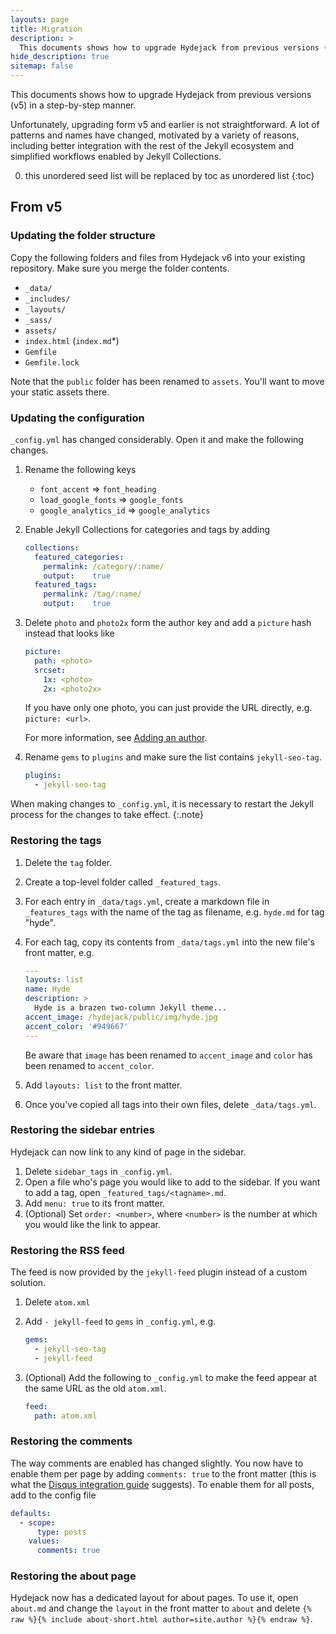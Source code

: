 ```yaml
---
layouts: page
title: Migration
description: >
  This documents shows how to upgrade Hydejack from previous versions (v5) in a step-by-step manner.
hide_description: true
sitemap: false
---
```


This documents shows how to upgrade Hydejack from previous versions (v5) in a step-by-step manner.

Unfortunately, upgrading form v5 and earlier is not straightforward. A lot of patterns and names have changed, motivated by a variety of reasons, including better integration with the rest of the Jekyll ecosystem and simplified workflows enabled by Jekyll Collections.

0. this unordered seed list will be replaced by toc as unordered list
{:toc}

## From v5
### Updating the folder structure
Copy the following folders and files from Hydejack v6 into your existing repository. Make sure you merge the folder contents.

* `_data/`
* `_includes/`
* `_layouts/`
* `_sass/`
* `assets/`
* `index.html` (`index.md`\*)
* `Gemfile`
* `Gemfile.lock`

Note that the `public` folder has been renamed to `assets`.
You'll want to move your static assets there.

### Updating the configuration
`_config.yml` has changed considerably. Open it and make the following changes.

1.  Rename the following keys

    * `font_accent` => `font_heading`
    * `load_google_fonts` => `google_fonts`
    * `google_analytics_id` => `google_analytics`

2.  Enable Jekyll Collections for categories and tags by adding

    ~~~yml
    collections:
      featured_categories:
        permalink: /category/:name/
        output:    true
      featured_tags:
        permalink: /tag/:name/
        output:    true
    ~~~

3.  Delete `photo` and `photo2x` form the author key and add a `picture` hash instead that looks like

    ~~~yml
    picture:
      path: <photo>
      srcset:
        1x: <photo>
        2x: <photo2x>
    ~~~

    If you have only one photo, you can just provide the URL directly, e.g. `picture: <url>`.

    For more information, see [Adding an author](config.md#adding-an-author).

4.  Rename `gems` to `plugins` and make sure the list contains `jekyll-seo-tag`.

    ~~~yml
    plugins:
      - jekyll-seo-tag
    ~~~


When making changes to `_config.yml`, it is necessary to restart the Jekyll process for the changes to take effect.
{:.note}


### Restoring the tags
1.  Delete the `tag` folder.
2.  Create a top-level folder called `_featured_tags`.
3.  For each entry in `_data/tags.yml`, create a markdown file in `_features_tags` with the name of the tag as filename,
    e.g. `hyde.md` for tag "hyde".
4.  For each tag, copy its contents from `_data/tags.yml` into the new file's front matter, e.g.

    ~~~yml
    ---
    layouts: list
    name: Hyde
    description: >
      Hyde is a brazen two-column Jekyll theme...
    accent_image: /hydejack/public/img/hyde.jpg
    accent_color: '#949667'
    ---
    ~~~

    Be aware that `image` has been renamed to `accent_image` and `color` has been renamed to `accent_color`.

5. Add `layouts: list` to the front matter.
6. Once you've copied all tags into their own files, delete `_data/tags.yml`.

### Restoring the sidebar entries
Hydejack can now link to any kind of page in the sidebar.

1. Delete `sidebar_tags` in `_config.yml`.
2. Open a file who's page you would like to add to the sidebar. If you want to add a tag, open `_featured_tags/<tagname>.md`.
3. Add `menu: true` to its front matter.
4. (Optional) Set `order: <number>`, where `<number>` is the number at which you would like the link to appear.

### Restoring the RSS feed
The feed is now provided by the `jekyll-feed` plugin instead of a custom solution.

1.  Delete `atom.xml`
2.  Add `- jekyll-feed` to `gems` in `_config.yml`, e.g.

    ~~~yml
    gems:
      - jekyll-seo-tag
      - jekyll-feed
    ~~~

3.  (Optional) Add the following to `_config.yml` to make the feed appear at the same URL as the old `atom.xml`.

    ~~~yml
    feed:
      path: atom.xml
    ~~~

### Restoring the comments
The way comments are enabled has changed slightly.
You now have to enable them per page by adding `comments: true` to the front matter
(this is what the [Disqus integration guide](https://disqus.com/admin/install/platforms/jekyll/) suggests).
To enable them for all posts, add to the config file

```yml
defaults:
  - scope:
      type: posts
    values:
      comments: true
```

### Restoring the about page
Hydejack now has a dedicated layout for about pages.
To use it, open `about.md` and change the `layout` in the front matter to `about`
and delete `{% raw %}{% include about-short.html author=site.author %}{% endraw %}`.
